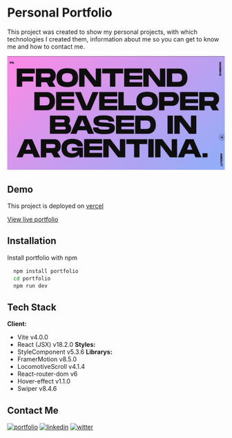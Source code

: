 
# Personal Portfolio
This project was created to show my personal projects, with which technologies I created them, information about me so you can get to know me and how to contact me.



![Image](./src/assets/images/data.png)


## Demo

This project is deployed on [vercel](https://vercel.com/)

[View live portfolio](https://feralarcon.vercel.app/)
## Installation

Install portfolio with npm

```bash
  npm install portfolio
  cd portfolio
  npm run dev
```

    
## Tech Stack

**Client:** 
- Vite v4.0.0
- React (JSX) v18.2.0
**Styles:** 
- StyleComponent v5.3.6
**Librarys:**  
- FramerMotion  v8.5.0
- LocomotiveScroll v4.1.4
- React-router-dom v6
- Hover-effect v1.1.0
- Swiper v8.4.6



## Contact Me
[![portfolio](https://img.shields.io/badge/my_portfolio-000?style=for-the-badge&logo=ko-fi&logoColor=white)](https://feralarcon.vercel.app/)
[![linkedin](https://img.shields.io/badge/linkedin-0A66C2?style=for-the-badge&logo=linkedin&logoColor=white)](https://www.linkedin.com/in/feralarcon1995/)
[![witter](https://img.shields.io/badge/twitter-1DA1F2?style=for-the-badge&logo=twitter&logoColor=white)](https://twitter.com/)


